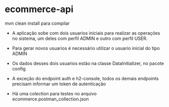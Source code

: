 # ecommerce-api

mvn clean install para compilar

- A aplicação sobe com dois usuarios iniciais para realizar as operações no sistema, um deles com perfil ADMIN e outro com perfil USER.

- Para gerar novos usuarios é necessário utilizar o usuario inicial do tipo ADMIN

- Os dados desses dois usuarios estão na classe DataInitializer, no pacote config

- A exceção do endpoint auth e h2-console, todos os demais endpoints precisam informar um token de autenticação

- Há uma colection para testes no arquivo ecommerce.postman_collection.json